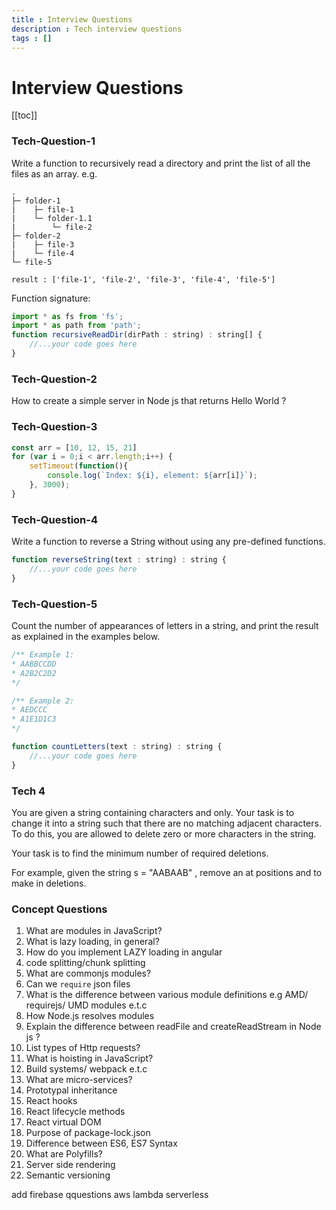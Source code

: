 ```yaml
---
title : Interview Questions
description : Tech interview questions
tags : []
---
```


# Interview Questions

[[toc]]

### Tech-Question-1
Write a function to recursively read a directory and print the list of all the files as an array.
e.g.
```
.
├─ folder-1
|    ├─ file-1
|    └─ folder-1.1
|        └─ file-2
├─ folder-2
|    ├─ file-3
|    └─ file-4
└─ file-5

result : ['file-1', 'file-2', 'file-3', 'file-4', 'file-5']
```


Function signature:
```js
import * as fs from 'fs';
import * as path from 'path';
function recursiveReadDir(dirPath : string) : string[] {
    //...your code goes here
}
```

### Tech-Question-2
How to create a simple server in Node js that returns Hello World ?

### Tech-Question-3
```js
const arr = [10, 12, 15, 21]
for (var i = 0;i < arr.length;i++) {
    setTimeout(function(){
        console.log(`Index: ${i}, element: ${arr[i]}`);
    }, 3000);
}
```

### Tech-Question-4
Write a function to reverse a String without using any pre-defined functions.
```js
function reverseString(text : string) : string {
    //...your code goes here
}
```

### Tech-Question-5
Count the number of appearances of letters in a string, and print the result as explained in the examples below.
```js
/** Example 1:
* AABBCCDD
* A2B2C2D2
*/

/** Example 2:
* AEDCCC
* A1E1D1C3
*/

function countLetters(text : string) : string {
    //...your code goes here
}
```

### Tech 4
You are given a string containing characters  and  only. Your task is to change it into a string such that there are no matching adjacent characters. To do this, you are allowed to delete zero or more characters in the string.

Your task is to find the minimum number of required deletions.

For example, given the string s = "AABAAB" , remove an  at positions  and  to make  in  deletions.

### Concept Questions
1. What are modules in JavaScript?
2. What is lazy loading, in general?
3. How do you implement LAZY loading in angular
4. code splitting/chunk splitting
5. What are commonjs modules?
6. Can we `require` json files
7. What is the difference between various module definitions e.g AMD/ requirejs/ UMD modules e.t.c
8. How Node.js resolves modules
9. Explain the difference between readFile and createReadStream in Node js ?
10. List types of Http requests?
11. What is hoisting in JavaScript?
12. Build systems/ webpack e.t.c
13. What are micro-services?
14. Prototypal inheritance
15. React hooks
16. React lifecycle methods
17. React virtual DOM
18. Purpose of package-lock.json
19. Difference between ES6, ES7 Syntax
20. What are Polyfills?
21. Server side rendering
22. Semantic versioning

add firebase qquestions
aws lambda
serverless
